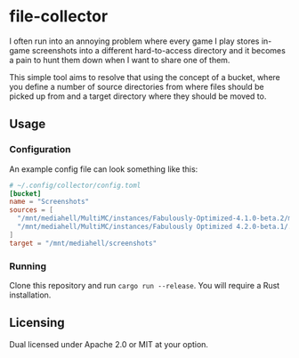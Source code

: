 # file-collector

I often run into an annoying problem where every game I play stores in-game screenshots into a different hard-to-access directory and it becomes a pain to hunt them down when I want to share one of them.

This simple tool aims to resolve that using the concept of a bucket, where you define a number of source directories from where files should be picked up from and a target directory where they should be moved to.

## Usage

### Configuration

An example config file can look something like this:

```toml
# ~/.config/collector/config.toml
[bucket]
name = "Screenshots"
sources = [
  "/mnt/mediahell/MultiMC/instances/Fabulously-Optimized-4.1.0-beta.2/minecraft/screenshots",
  "/mnt/mediahell/MultiMC/instances/Fabulously Optimized 4.2.0-beta.1/.minecraft/screenshots"
]
target = "/mnt/mediahell/screenshots"
```

### Running

Clone this repository and run `cargo run --release`. You will require a Rust installation.

## Licensing

Dual licensed under Apache 2.0 or MIT at your option.
